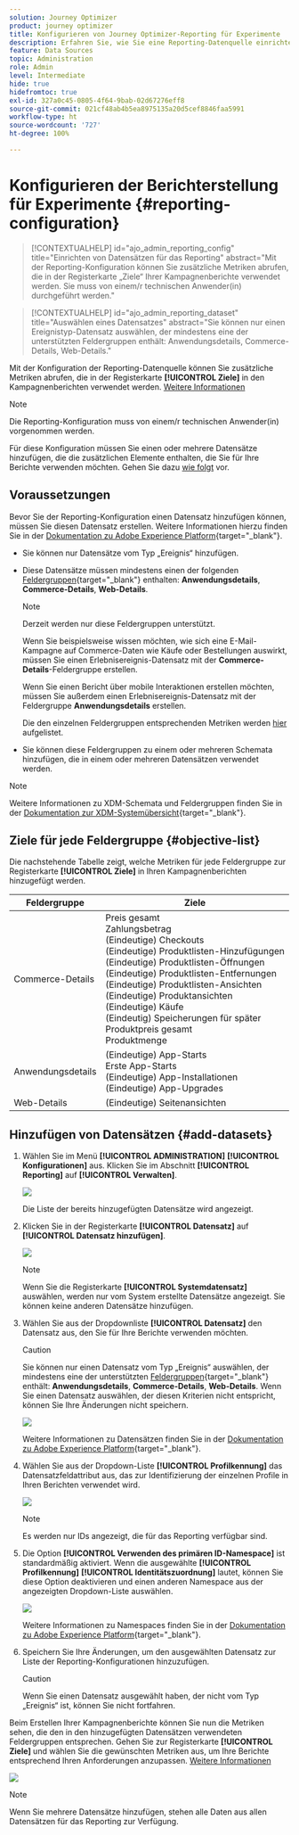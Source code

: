 ```yaml
---
solution: Journey Optimizer
product: journey optimizer
title: Konfigurieren von Journey Optimizer-Reporting für Experimente
description: Erfahren Sie, wie Sie eine Reporting-Datenquelle einrichten.
feature: Data Sources
topic: Administration
role: Admin
level: Intermediate
hide: true
hidefromtoc: true
exl-id: 327a0c45-0805-4f64-9bab-02d67276eff8
source-git-commit: 021cf48ab4b5ea8975135a20d5cef8846faa5991
workflow-type: ht
source-wordcount: '727'
ht-degree: 100%

---
```


# Konfigurieren der Berichterstellung für Experimente {#reporting-configuration}

>[!CONTEXTUALHELP]
>id="ajo_admin_reporting_config"
>title="Einrichten von Datensätzen für das Reporting"
>abstract="Mit der Reporting-Konfiguration können Sie zusätzliche Metriken abrufen, die in der Registerkarte „Ziele“ Ihrer Kampagnenberichte verwendet werden. Sie muss von einem/r technischen Anwender(in) durchgeführt werden."

>[!CONTEXTUALHELP]
>id="ajo_admin_reporting_dataset"
>title="Auswählen eines Datensatzes"
>abstract="Sie können nur einen Ereignistyp-Datensatz auswählen, der mindestens eine der unterstützten Feldergruppen enthält: Anwendungsdetails, Commerce-Details, Web-Details."

<!--The reporting data source configuration allows you to define a connection to a system in order to retrieve additional information that will be used in your reports.-->

Mit der Konfiguration der Reporting-Datenquelle können Sie zusätzliche Metriken abrufen, die in der Registerkarte **[!UICONTROL Ziele]** in den Kampagnenberichten verwendet werden. [Weitere Informationen](content-experiment.md#objectives-global)

>[!NOTE]
>
>Die Reporting-Konfiguration muss von einem/r technischen Anwender(in) vorgenommen werden. <!--Rights?-->

Für diese Konfiguration müssen Sie einen oder mehrere Datensätze hinzufügen, die die zusätzlichen Elemente enthalten, die Sie für Ihre Berichte verwenden möchten. Gehen Sie dazu [wie folgt](#add-datasets) vor.

<!--
➡️ [Discover this feature in video](#video)
-->

## Voraussetzungen


Bevor Sie der Reporting-Konfiguration einen Datensatz hinzufügen können, müssen Sie diesen Datensatz erstellen. Weitere Informationen hierzu finden Sie in der [Dokumentation zu Adobe Experience Platform](https://experienceleague.adobe.com/docs/experience-platform/catalog/datasets/user-guide.html?lang=de#create){target=&quot;_blank&quot;}.

* Sie können nur Datensätze vom Typ „Ereignis“ hinzufügen.

* Diese Datensätze müssen mindestens einen der folgenden [Feldergruppen](https://experienceleague.adobe.com/docs/experience-platform/xdm/tutorials/create-schema-ui.html?lang=de#field-group){target=&quot;_blank&quot;} enthalten: **Anwendungsdetails**, **Commerce-Details**, **Web-Details**.

   >[!NOTE]
   >
   >Derzeit werden nur diese Feldergruppen unterstützt.

   Wenn Sie beispielsweise wissen möchten, wie sich eine E-Mail-Kampagne auf Commerce-Daten wie Käufe oder Bestellungen auswirkt, müssen Sie einen Erlebnisereignis-Datensatz mit der **Commerce-Details**-Feldergruppe erstellen.

   Wenn Sie einen Bericht über mobile Interaktionen erstellen möchten, müssen Sie außerdem einen Erlebnisereignis-Datensatz mit der Feldergruppe **Anwendungsdetails** erstellen.

   Die den einzelnen Feldergruppen entsprechenden Metriken werden [hier](#objective-list) aufgelistet.

* Sie können diese Feldergruppen zu einem oder mehreren Schemata hinzufügen, die in einem oder mehreren Datensätzen verwendet werden.

>[!NOTE]
>
>Weitere Informationen zu XDM-Schemata und Feldergruppen finden Sie in der [Dokumentation zur XDM-Systemübersicht](https://experienceleague.adobe.com/docs/experience-platform/xdm/home.html?lang=de){target=&quot;_blank&quot;}.

## Ziele für jede Feldergruppe {#objective-list}

Die nachstehende Tabelle zeigt, welche Metriken für jede Feldergruppe zur Registerkarte **[!UICONTROL Ziele]** in Ihren Kampagnenberichten hinzugefügt werden.

| Feldergruppe | Ziele |
|--- |--- |
| Commerce-Details | Preis gesamt<br>Zahlungsbetrag<br>(Eindeutige) Checkouts<br>(Eindeutige) Produktlisten-Hinzufügungen<br>(Eindeutige) Produktlisten-Öffnungen<br>(Eindeutige) Produktlisten-Entfernungen<br>(Eindeutige) Produktlisten-Ansichten<br>(Eindeutige) Produktansichten<br>(Eindeutige) Käufe<br>(Eindeutig) Speicherungen für später<br>Produktpreis gesamt<br>Produktmenge |
| Anwendungsdetails | (Eindeutige) App-Starts<br>Erste App-Starts<br>(Eindeutige) App-Installationen<br>(Eindeutige) App-Upgrades |
| Web-Details | (Eindeutige) Seitenansichten |

## Hinzufügen von Datensätzen {#add-datasets}

1. Wählen Sie im Menü **[!UICONTROL ADMINISTRATION]** **[!UICONTROL Konfigurationen]** aus. Klicken Sie im Abschnitt **[!UICONTROL Reporting]** auf **[!UICONTROL Verwalten]**.

   ![](assets/reporting-config-menu.png)

   Die Liste der bereits hinzugefügten Datensätze wird angezeigt.

1. Klicken Sie in der Registerkarte **[!UICONTROL Datensatz]** auf **[!UICONTROL Datensatz hinzufügen]**.

   ![](assets/reporting-config-add.png)

   >[!NOTE]
   >
   >Wenn Sie die Registerkarte **[!UICONTROL Systemdatensatz]** auswählen, werden nur vom System erstellte Datensätze angezeigt. Sie können keine anderen Datensätze hinzufügen.

1. Wählen Sie aus der Dropdownliste **[!UICONTROL Datensatz]** den Datensatz aus, den Sie für Ihre Berichte verwenden möchten.

   >[!CAUTION]
   >
   >Sie können nur einen Datensatz vom Typ „Ereignis“ auswählen, der mindestens eine der unterstützten [Feldergruppen](https://experienceleague.adobe.com/docs/experience-platform/xdm/tutorials/create-schema-ui.html?lang=de#field-group){target=&quot;_blank&quot;} enthält: **Anwendungsdetails**, **Commerce-Details**, **Web-Details**. Wenn Sie einen Datensatz auswählen, der diesen Kriterien nicht entspricht, können Sie Ihre Änderungen nicht speichern.

   ![](assets/reporting-config-datasets.png)

   Weitere Informationen zu Datensätzen finden Sie in der [Dokumentation zu Adobe Experience Platform](https://experienceleague.adobe.com/docs/experience-platform/catalog/datasets/overview.html?lang=de){target=&quot;_blank&quot;}.

1. Wählen Sie aus der Dropdown-Liste **[!UICONTROL Profilkennung]** das Datensatzfeldattribut aus, das zur Identifizierung der einzelnen Profile in Ihren Berichten verwendet wird.

   ![](assets/reporting-config-profile-id.png)

   >[!NOTE]
   >
   >Es werden nur IDs angezeigt, die für das Reporting verfügbar sind.

1. Die Option **[!UICONTROL Verwenden des primären ID-Namespace]** ist standardmäßig aktiviert. Wenn die ausgewählte **[!UICONTROL Profilkennung]** **[!UICONTROL Identitätszuordnung]** lautet, können Sie diese Option deaktivieren und einen anderen Namespace aus der angezeigten Dropdown-Liste auswählen.

   ![](assets/reporting-config-namespace.png)

   Weitere Informationen zu Namespaces finden Sie in der [Dokumentation zu Adobe Experience Platform](https://experienceleague.adobe.com/docs/experience-platform/identity/namespaces.html?lang=de){target=&quot;_blank&quot;}.

1. Speichern Sie Ihre Änderungen, um den ausgewählten Datensatz zur Liste der Reporting-Konfigurationen hinzuzufügen.

   >[!CAUTION]
   >
   >Wenn Sie einen Datensatz ausgewählt haben, der nicht vom Typ „Ereignis“ ist, können Sie nicht fortfahren.

Beim Erstellen Ihrer Kampagnenberichte können Sie nun die Metriken sehen, die den in den hinzugefügten Datensätzen verwendeten Feldergruppen entsprechen. Gehen Sie zur Registerkarte **[!UICONTROL Ziele]** und wählen Sie die gewünschten Metriken aus, um Ihre Berichte entsprechend Ihren Anforderungen anzupassen. [Weitere Informationen](content-experiment.md#objectives-global)

![](assets/reporting-config-objectives.png)

>[!NOTE]
>
>Wenn Sie mehrere Datensätze hinzufügen, stehen alle Daten aus allen Datensätzen für das Reporting zur Verfügung.

<!--
## How-to video {#video}

Understand how to configure Experience Platform reporting data sources.

>[!VIDEO]()
-->
